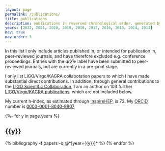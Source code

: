 ```yaml
---
layout: page
permalink: /publications/
title: publications
description: publications in reversed chronological order. generated by jekyll-scholar.
years: [2022, 2021, 2020, 2019, 2018, 2017, 2016, 2015, 2014, 2013]
nav: true
nav_order: 3
---
```


In this list I only include articles published in, or intended for publication in, peer-reviewed journals, and have therefore excluded e.g. conference proceedings.
Entries with the *arXiv* label have been submitted to peer-reviewed journals, but are currently in a pre-print stage.

I only list LIGO/Virgo/KAGRA collabotation papers to which I have made substantial direct contributions.
In addition, through general contributions to the [LIGO Scientific Collaboration](https://www.ligo.org/index.php), I am an author on 103 further [LIGO/Virgo/KAGRA publications](https://pnp.ligo.org/ppcomm/Papers.html), which are not included below.

My current h-index, as estimated through [InspireHEP](https://inspirehep.net/authors/1277727), is 72.
My [ORCiD](https://orcid.org/) number is [0000-0001-8040-9807](https://orcid.org/0000-0001-8040-9807)


<!-- _pages/publications.md -->
<div class="publications">

{%- for y in page.years %}
  <h2 class="year">{{y}}</h2>
  {% bibliography -f papers -q @*[year={{y}}]* %}
{% endfor %}

</div>
